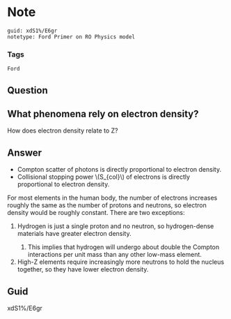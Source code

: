 # Note
```
guid: xdS1%/E6gr
notetype: Ford Primer on RO Physics model
```

### Tags
```
Ford
```

## Question
<h2>What phenomena rely on electron density?</h2><div>How does electron density relate to Z?
</div>

## Answer
<section>
<ul><li>Compton scatter of photons is directly proportional to electron density.</li>
<li>Collisional stopping power \(S_{col}\) of electrons is directly proportional to electron density.</li>
</ul>
<p>For most elements in the human body, the number of electrons increases roughly the same as the number of protons and neutrons, so electron density would be roughly constant. There are two exceptions:</p>
<ol>
<li>Hydrogen is just a single proton and no neutron, so hydrogen-dense materials have greater electron density.</li><ol><li>This implies that hydrogen will undergo about double the Compton interactions per unit mass than any other low-mass element.</li></ol>
<li>High-Z elements require increasingly more neutrons to hold the nucleus together, so they have lower electron density.</li>
</ol>

</section>

## Guid
xdS1%/E6gr
